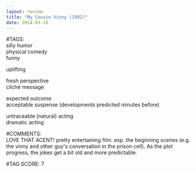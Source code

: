 ```yaml
---  
layout: review  
title: "My Cousin Vinny (1992)"  
date: 2014-03-19  
---  
```

  
#TAGS:  
silly humor  
physical comedy  
funny  
  
uplifting  
  
fresh perspective  
cliché message  
  
expected outcome  
acceptable suspense (developments predicted minutes before)  
  
untraceable (natural) acting  
dramatic acting  
  
#COMMENTS:  
LOVE THAT ACENT! pretty entertaining film. esp. the beginning scenes (e.g. the vinny and other guy's conversation in the prison cell). As the plot progress, the jokes get a bit old and more predictable.  
  
  
  
  
  
#TAG SCORE: 7  
